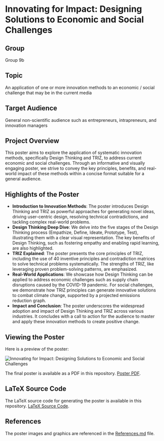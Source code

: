 # Innovating for Impact: Designing Solutions to Economic and Social Challenges

## Group
Group 9b

## Topic
An application of one or more innovation methods to an economic / social challenge that may be in the current media

## Target Audience
General non-scientific audience such as entrepreneurs, intrapreneurs, and innovation managers

## Project Overview
This poster aims to explore the application of systematic innovation methods, specifically Design Thinking and TRIZ, to address current economic and social challenges. Through an informative and visually engaging poster, we strive to convey the key principles, benefits, and real-world impact of these methods within a concise format suitable for a general audience.

## Highlights of the Poster
- **Introduction to Innovation Methods**: The poster introduces Design Thinking and TRIZ as powerful approaches for generating novel ideas, driving user-centric design, resolving technical contradictions, and tackling complex real-world problems.
- **Design Thinking Deep Dive**: We delve into the five stages of the Design Thinking process (Empathize, Define, Ideate, Prototype, Test), illustrating them with a clear visual representation. The key benefits of Design Thinking, such as fostering empathy and enabling rapid learning, are also highlighted.
- **TRIZ Explained**: The poster presents the core principles of TRIZ, including the use of 40 inventive principles and contradiction matrices to solve technical problems systematically. The strengths of TRIZ, like leveraging proven problem-solving patterns, are emphasized.
- **Real-World Applications**: We showcase how Design Thinking can be applied to address economic challenges such as supply chain disruptions caused by the COVID-19 pandemic. For social challenges, we demonstrate how TRIZ principles can generate innovative solutions to combat climate change, supported by a projected emissions reduction graph.
- **Impact and Conclusion**: The poster underscores the widespread adoption and impact of Design Thinking and TRIZ across various industries. It concludes with a call to action for the audience to master and apply these innovation methods to create positive change.

## Viewing the Poster
Here is a preview of the poster:

![Innovating for Impact: Designing Solutions to Economic and Social Challenges](./images/preview.png)

The final poster is available as a PDF in this repository. [Poster PDF](./Poster.pdf).

## LaTeX Source Code
The LaTeX source code for generating the poster is available in this repository. [LaTeX Source Code](./Poster.tex).

## References
The poster images and graphics are referenced in the [References.md](./References.md) file.